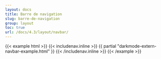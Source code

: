 ```yaml
---
layout: docs
title: Barre de navigation
slug: barre-de-navigation
group: layout
toc: true
url: /docs/4.3/layout/navbar/
---
```


{{< example html >}}
{{< includenav.inline >}}
{{ partial "darkmode-extern-navbar-example.html" }}
{{< /includenav.inline >}}
{{< /example >}}
